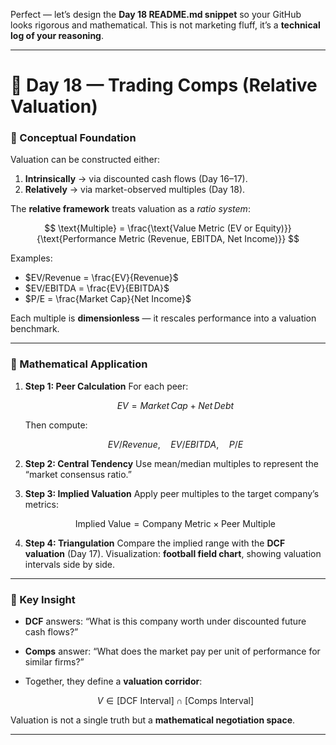 Perfect — let’s design the **Day 18 README.md snippet** so your GitHub looks rigorous and mathematical.
This is not marketing fluff, it’s a **technical log of your reasoning**.

---

# 📘 Day 18 — Trading Comps (Relative Valuation)

### 🔹 Conceptual Foundation

Valuation can be constructed either:

1. **Intrinsically** → via discounted cash flows (Day 16–17).
2. **Relatively** → via market-observed multiples (Day 18).

The **relative framework** treats valuation as a *ratio system*:

$$
\text{Multiple} = \frac{\text{Value Metric (EV or Equity)}}{\text{Performance Metric (Revenue, EBITDA, Net Income)}}
$$

Examples:

* $EV/Revenue = \frac{EV}{Revenue}$
* $EV/EBITDA = \frac{EV}{EBITDA}$
* $P/E = \frac{Market Cap}{Net Income}$

Each multiple is **dimensionless** — it rescales performance into a valuation benchmark.

---

### 🔹 Mathematical Application

1. **Step 1: Peer Calculation**
   For each peer:

   $$
   EV = Market\,Cap + Net\,Debt
   $$

   Then compute:

   $$
   EV/Revenue, \quad EV/EBITDA, \quad P/E
   $$

2. **Step 2: Central Tendency**
   Use mean/median multiples to represent the “market consensus ratio.”

3. **Step 3: Implied Valuation**
   Apply peer multiples to the target company’s metrics:

   $$
   \text{Implied Value} = \text{Company Metric} \times \text{Peer Multiple}
   $$

4. **Step 4: Triangulation**
   Compare the implied range with the **DCF valuation** (Day 17).
   Visualization: **football field chart**, showing valuation intervals side by side.

---

### 🔹 Key Insight

* **DCF** answers: “What is this company worth under discounted future cash flows?”
* **Comps** answer: “What does the market pay per unit of performance for similar firms?”
* Together, they define a **valuation corridor**:

  $$
  V \in [\text{DCF Interval}] \cap [\text{Comps Interval}]
  $$

Valuation is not a single truth but a **mathematical negotiation space**.

---
